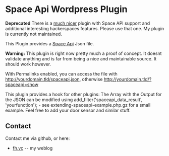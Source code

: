 Space Api Wordpress Plugin
=============

__Deprecated__ There is a [much nicer](https://wordpress.org/plugins/hackerspace/) plugin with Space API support and additional interesting hackerspaces features. Please use that one. My plugin is currently not maintained.

This Plugin provides a [Space Api](http://spaceapi.net) Json file.

__Warning:__ This plugin is right now pretty much a proof of concept. It doesnt validate anything and is far from being a nice and maintainable source. It should work however.

With Permalinks enabled, you can access the file with http://yourdomain.tld/spaceapi.json, otherwise http://yourdomain.tld/?spaceapi=show

This plugin provides a hook for other plugins: The Array with the Output for the JSON can be modified using add_filter('spaceapi_data_result', 'yourfunction'); - see extending-spaceapi-example.php.gz for a small example. Feel free to add your door sensor and similar stuff.

Contact
-------
Contact me via github, or here:

* [fh.vc](http://fh.vc/) -- my weblog
